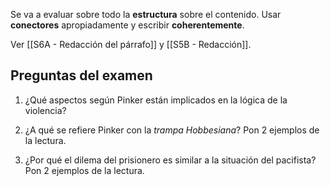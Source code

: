 Se va a evaluar sobre todo la **estructura** sobre el contenido. Usar **conectores** apropiadamente y escribir **coherentemente**.

Ver [[S6A - Redacción del párrafo]] y [[S5B - Redacción]].

## Preguntas del examen

1. ¿Qué aspectos según Pinker están implicados en la lógica de la violencia?

2. ¿A qué se refiere Pinker con la *trampa Hobbesiana*? Pon 2 ejemplos de la lectura.

3. ¿Por qué el dilema del prisionero es similar a la situación del pacifista? Pon 2 ejemplos de la lectura.

